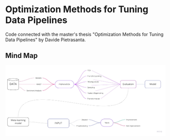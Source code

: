 # Optimization Methods for Tuning Data Pipelines

Code connected with the master's thesis "Optimization Methods for Tuning Data Pipelines" by Davide Pietrasanta.

## Mind Map

![Mind map](/Images/Mind%20Map.jpg)
